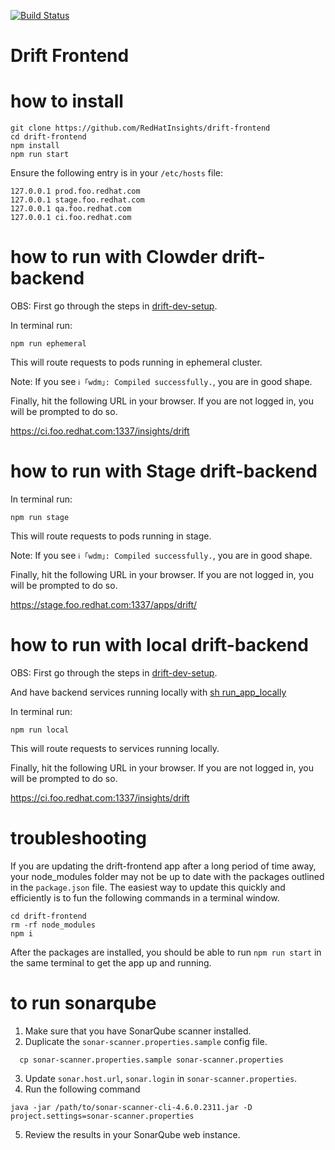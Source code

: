 [![Build Status](https://travis-ci.org/RedHatInsights/insights-frontend-starter-app.svg?branch=master)](https://travis-ci.org/RedHatInsights/insights-frontend-starter-app)

# Drift Frontend

# how to install

```
git clone https://github.com/RedHatInsights/drift-frontend
cd drift-frontend
npm install
npm run start
```

Ensure the following entry is in your `/etc/hosts` file:
```
127.0.0.1 prod.foo.redhat.com
127.0.0.1 stage.foo.redhat.com
127.0.0.1 qa.foo.redhat.com
127.0.0.1 ci.foo.redhat.com
```

# how to run with Clowder drift-backend

OBS: First go through the steps in [drift-dev-setup](https://github.com/RedHatInsights/drift-dev-setup#run-with-clowder).

In terminal run:
```
npm run ephemeral
```

This will route requests to pods running in ephemeral cluster.

Note: If you see `ℹ ｢wdm｣: Compiled successfully.`, you are in good shape.

Finally, hit the following URL in your browser. If you are not logged in, you will be prompted to do so.

https://ci.foo.redhat.com:1337/insights/drift

# how to run with Stage drift-backend

In terminal run:
```
npm run stage
```

This will route requests to pods running in stage.

Note: If you see `ℹ ｢wdm｣: Compiled successfully.`, you are in good shape.

Finally, hit the following URL in your browser. If you are not logged in, you will be prompted to do so.

https://stage.foo.redhat.com:1337/apps/drift/


# how to run with local drift-backend

OBS: First go through the steps in [drift-dev-setup](https://github.com/RedHatInsights/drift-dev-setup#run-with-clowder).

And have backend services running locally with [sh run_app_locally](https://github.com/RedHatInsights/drift-backend/blob/master/run_app_locally.sh)

In terminal run:
```
npm run local
```

This will route requests to services running locally.

Finally, hit the following URL in your browser. If you are not logged in, you will be prompted to do so.

https://ci.foo.redhat.com:1337/insights/drift

# troubleshooting

If you are updating the drift-frontend app after a long period of time away, your node_modules folder may not be up to date with the packages outlined in the `package.json` file. The easiest way to update this quickly and efficiently is to fun the following commands in a terminal window.
```
cd drift-frontend
rm -rf node_modules
npm i
```

After the packages are installed, you should be able to run `npm run start` in the same terminal to get the app up and running.

# to run sonarqube
1. Make sure that you have SonarQube scanner installed.
2. Duplicate the `sonar-scanner.properties.sample` config file.
```
  cp sonar-scanner.properties.sample sonar-scanner.properties
```
3. Update `sonar.host.url`, `sonar.login` in `sonar-scanner.properties`.
4. Run the following command
```
java -jar /path/to/sonar-scanner-cli-4.6.0.2311.jar -D project.settings=sonar-scanner.properties
```
5. Review the results in your SonarQube web instance.
